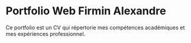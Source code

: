 # Portfolio Web Firmin Alexandre

Ce portfolio est un CV qui répertorie mes compétences académiques et mes expériences professionnel.
